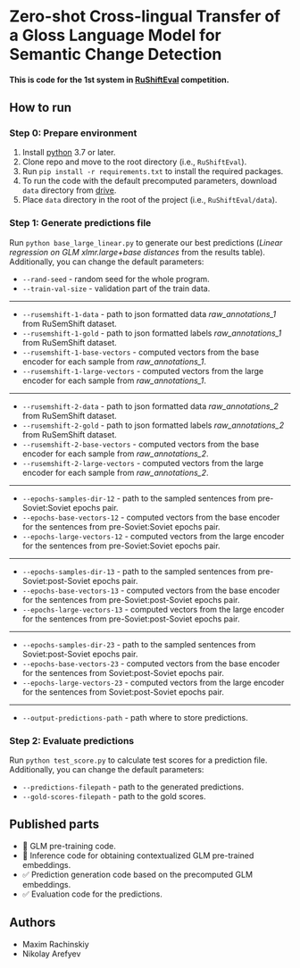 # Zero-shot Cross-lingual Transfer of a Gloss Language Model for Semantic Change Detection

#### This is code for the 1st system in [RuShiftEval](https://competitions.codalab.org/competitions/28340) competition.

## How to run

### Step 0: Prepare environment
1. Install [python](https://python.org/) 3.7 or later.
1. Clone repo and move to the root directory (i.e., `RuShiftEval`).
1. Run `pip install -r requirements.txt` to install the required packages.
1. To run the code with the default precomputed parameters, download `data` directory from [drive](https://yadi.sk/d/CIU9Hm0tvKPH2g).
1. Place `data` directory in the root of the project (i.e., `RuShiftEval/data`).

### Step 1: Generate predictions file
Run `python base_large_linear.py` to generate our best predictions (*Linear regression on GLM xlmr.large+base distances* from the results table).
Additionally, you can change the default parameters: 
- `--rand-seed` - random seed for the whole program.
- `--train-val-size` - validation part of the train data.
***
- `--rusemshift-1-data` - path to json formatted data *raw_annotations_1* from RuSemShift dataset.
- `--rusemshift-1-gold` - path to json formatted labels *raw_annotations_1* from RuSemShift dataset.
- `--rusemshift-1-base-vectors` - computed vectors from the base encoder for each sample from *raw_annotations_1*.
- `--rusemshift-1-large-vectors` - computed vectors from the large encoder for each sample from *raw_annotations_1*.
***
- `--rusemshift-2-data` - path to json formatted data *raw_annotations_2* from RuSemShift dataset.
- `--rusemshift-2-gold` - path to json formatted labels *raw_annotations_2* from RuSemShift dataset.
- `--rusemshift-2-base-vectors` - computed vectors from the base encoder for each sample from *raw_annotations_2*.
- `--rusemshift-2-large-vectors` - computed vectors from the large encoder for each sample from *raw_annotations_2*.
***
- `--epochs-samples-dir-12` - path to the sampled sentences from pre-Soviet:Soviet epochs pair.
- `--epochs-base-vectors-12` - computed vectors from the base encoder for the sentences from pre-Soviet:Soviet epochs pair.
- `--epochs-large-vectors-12` - computed vectors from the large encoder for the sentences from pre-Soviet:Soviet epochs pair.
***
- `--epochs-samples-dir-13` - path to the sampled sentences from pre-Soviet:post-Soviet epochs pair.
- `--epochs-base-vectors-13` - computed vectors from the base encoder for the sentences from pre-Soviet:post-Soviet epochs pair.
- `--epochs-large-vectors-13` - computed vectors from the large encoder for the sentences from pre-Soviet:post-Soviet epochs pair.
***
- `--epochs-samples-dir-23` - path to the sampled sentences from Soviet:post-Soviet epochs pair.
- `--epochs-base-vectors-23` - computed vectors from the base encoder for the sentences from Soviet:post-Soviet epochs pair.
- `--epochs-large-vectors-23` - computed vectors from the large encoder for the sentences from Soviet:post-Soviet epochs pair.
***
- `--output-predictions-path` - path where to store predictions.

### Step 2: Evaluate predictions
Run `python test_score.py` to calculate test scores for a prediction file.
Additionally, you can change the default parameters: 
- `--predictions-filepath` - path to the generated predictions.
- `--gold-scores-filepath` - path to the gold scores.
 
## Published parts
- 🔲 GLM pre-training code.
- 🔲 Inference code for obtaining contextualized GLM pre-trained embeddings. 
- ✅ Prediction generation code based on the precomputed GLM embeddings. 
- ✅ Evaluation code for the predictions.


## Authors
- Maxim Rachinskiy
- Nikolay Arefyev